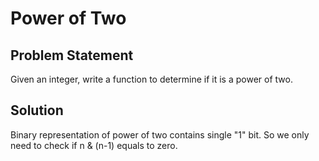 # Power of Two

## Problem Statement

Given an integer, write a function to determine if it is a power of two.

## Solution

Binary representation of power of two contains single "1" bit.
So we only need to check if n & (n-1) equals to zero.
